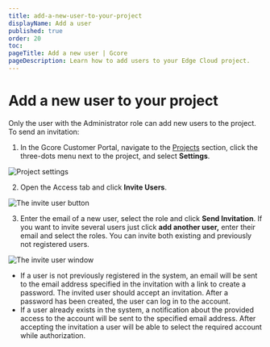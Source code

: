 ```yaml
---
title: add-a-new-user-to-your-project
displayName: Add a user
published: true
order: 20
toc:
pageTitle: Add a new user | Gcore
pageDescription: Learn how to add users to your Edge Cloud project.
---
```

# Add a new user to your project

Only the user with the Administrator role can add new users to the project. To send an invitation:

1.  In the Gcore Customer Portal, navigate to the [Projects](https://cloud.gcore.com/cloud/projects/list) section, click the three-dots menu next to the project, and select **Settings**.  
  
![Project settings](https://assets.gcore.pro/docs/cloud/getting-started/projects/users/add-a-new-user-to-your-project/1-project-settings.png)     
    
2.  Open the Access tab and click **Invite Users**.  
      
![The invite user button](https://assets.gcore.pro/docs/cloud/getting-started/projects/users/add-a-new-user-to-your-project/2-invite-users-button.png)  

3.  Enter the email of a new user, select the role and click **Send Invitation**. If you want to invite several users just click **add another user,** enter their email and select the roles. You can invite both existing and previously not registered users.  
      
![The invite user window](https://assets.gcore.pro/docs/cloud/getting-started/projects/users/add-a-new-user-to-your-project/3-invite-users-window.png)

*   If a user is not previously registered in the system, an email will be sent to the email address specified in the invitation with a link to create a password. The invited user should accept an invitation. After a password has been created, the user can log in to the account.
*   If a user already exists in the system, a notification about the provided access to the account will be sent to the specified email address. After accepting the invitation a user will be able to select the required account while authorization.